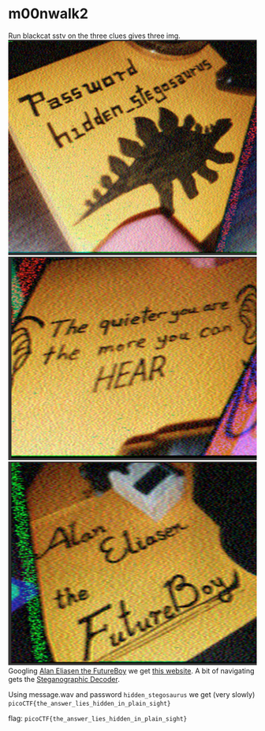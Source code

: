# m00nwalk2
Run blackcat sstv on the three clues gives three img.
![](./clue1.png)
![](./clue2.png)
![](./clue3.png)
Googling [Alan Eliasen the FutureBoy](https://www.google.com/search?client=firefox-b-d&q=Alan+Eliasen+the+FutureBoy) we get [this website](https://futureboy.us/). A bit of navigating gets the [Steganographic Decoder](https://futureboy.us/stegano/decinput.html).

Using message.wav and password `hidden_stegosaurus` we get (very slowly) `picoCTF{the_answer_lies_hidden_in_plain_sight}`

flag: `picoCTF{the_answer_lies_hidden_in_plain_sight}`